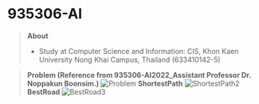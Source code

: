 # 935306-AI
> **About**
> * Study at Computer Science and Information: CIS, Khon Kaen University Nong Khai Campus, Thailand (633410142-5)

> **Problem (Reference from 935306-AI2022_Assistant Professor Dr. Noppakun Boonsim.)**
![Problem](https://user-images.githubusercontent.com/76491614/212806109-2092b260-bce7-47c3-a7a6-0eaf8317edab.png)
> **ShortestPath**
![ShortestPath2](https://user-images.githubusercontent.com/76491614/212806078-378d78a1-2dd0-4e51-88ef-f266a6101de0.png)
> **BestRoad**
![BestRoad3](https://user-images.githubusercontent.com/76491614/212806094-fbfc9621-3979-4be8-b185-93b2e6db507d.png)
